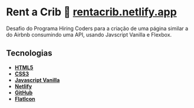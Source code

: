 # Rent a Crib 🏡 **[rentacrib.netlify.app](https://rentacrib.netlify.app)**
Desafio do Programa Hiring Coders para a criação de uma página similar a do Airbnb consumindo uma API, usando Javscript Vanilla e Flexbox.

## Tecnologias
- **[HTML5](https://developer.mozilla.org/pt-BR/docs/Web/HTML)**
- **[CSS3](https://developer.mozilla.org/pt-BR/docs/Web/CSS)**
- **[Javascript Vanilla](https://developer.mozilla.org/pt-BR/docs/Web/JavaScript)**
- **[Netlify](https://www.netlify.com/)**
- **[GitHub](https://www.github.com/)**
- **[FlatIcon](https://www.flaticon.com/)**
